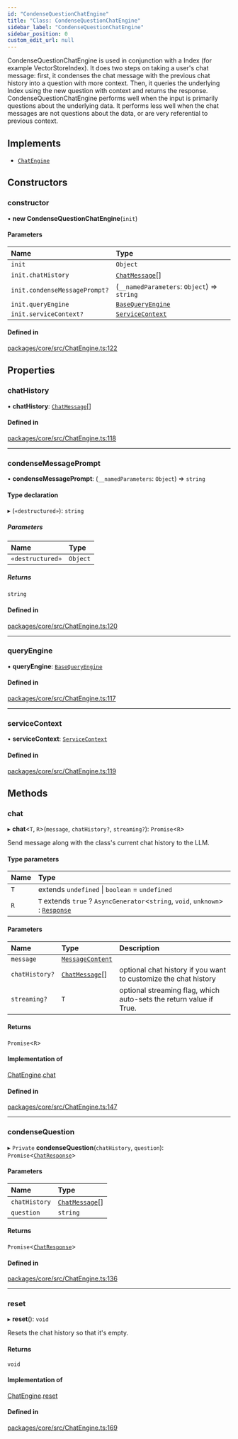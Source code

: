 ```yaml
---
id: "CondenseQuestionChatEngine"
title: "Class: CondenseQuestionChatEngine"
sidebar_label: "CondenseQuestionChatEngine"
sidebar_position: 0
custom_edit_url: null
---
```


CondenseQuestionChatEngine is used in conjunction with a Index (for example VectorStoreIndex).
It does two steps on taking a user's chat message: first, it condenses the chat message
with the previous chat history into a question with more context.
Then, it queries the underlying Index using the new question with context and returns
the response.
CondenseQuestionChatEngine performs well when the input is primarily questions about the
underlying data. It performs less well when the chat messages are not questions about the
data, or are very referential to previous context.

## Implements

- [`ChatEngine`](../interfaces/ChatEngine.md)

## Constructors

### constructor

• **new CondenseQuestionChatEngine**(`init`)

#### Parameters

| Name                          | Type                                                  |
| :---------------------------- | :---------------------------------------------------- |
| `init`                        | `Object`                                              |
| `init.chatHistory`            | [`ChatMessage`](../interfaces/ChatMessage.md)[]       |
| `init.condenseMessagePrompt?` | (`__namedParameters`: `Object`) => `string`           |
| `init.queryEngine`            | [`BaseQueryEngine`](../interfaces/BaseQueryEngine.md) |
| `init.serviceContext?`        | [`ServiceContext`](../interfaces/ServiceContext.md)   |

#### Defined in

[packages/core/src/ChatEngine.ts:122](https://github.com/run-llama/LlamaIndexTS/blob/f0be933/packages/core/src/ChatEngine.ts#L122)

## Properties

### chatHistory

• **chatHistory**: [`ChatMessage`](../interfaces/ChatMessage.md)[]

#### Defined in

[packages/core/src/ChatEngine.ts:118](https://github.com/run-llama/LlamaIndexTS/blob/f0be933/packages/core/src/ChatEngine.ts#L118)

---

### condenseMessagePrompt

• **condenseMessagePrompt**: (`__namedParameters`: `Object`) => `string`

#### Type declaration

▸ (`«destructured»`): `string`

##### Parameters

| Name             | Type     |
| :--------------- | :------- |
| `«destructured»` | `Object` |

##### Returns

`string`

#### Defined in

[packages/core/src/ChatEngine.ts:120](https://github.com/run-llama/LlamaIndexTS/blob/f0be933/packages/core/src/ChatEngine.ts#L120)

---

### queryEngine

• **queryEngine**: [`BaseQueryEngine`](../interfaces/BaseQueryEngine.md)

#### Defined in

[packages/core/src/ChatEngine.ts:117](https://github.com/run-llama/LlamaIndexTS/blob/f0be933/packages/core/src/ChatEngine.ts#L117)

---

### serviceContext

• **serviceContext**: [`ServiceContext`](../interfaces/ServiceContext.md)

#### Defined in

[packages/core/src/ChatEngine.ts:119](https://github.com/run-llama/LlamaIndexTS/blob/f0be933/packages/core/src/ChatEngine.ts#L119)

## Methods

### chat

▸ **chat**<`T`, `R`\>(`message`, `chatHistory?`, `streaming?`): `Promise`<`R`\>

Send message along with the class's current chat history to the LLM.

#### Type parameters

| Name | Type                                                                                            |
| :--- | :---------------------------------------------------------------------------------------------- |
| `T`  | extends `undefined` \| `boolean` = `undefined`                                                  |
| `R`  | `T` extends `true` ? `AsyncGenerator`<`string`, `void`, `unknown`\> : [`Response`](Response.md) |

#### Parameters

| Name           | Type                                            | Description                                                        |
| :------------- | :---------------------------------------------- | :----------------------------------------------------------------- |
| `message`      | [`MessageContent`](../#messagecontent)          |                                                                    |
| `chatHistory?` | [`ChatMessage`](../interfaces/ChatMessage.md)[] | optional chat history if you want to customize the chat history    |
| `streaming?`   | `T`                                             | optional streaming flag, which auto-sets the return value if True. |

#### Returns

`Promise`<`R`\>

#### Implementation of

[ChatEngine](../interfaces/ChatEngine.md).[chat](../interfaces/ChatEngine.md#chat)

#### Defined in

[packages/core/src/ChatEngine.ts:147](https://github.com/run-llama/LlamaIndexTS/blob/f0be933/packages/core/src/ChatEngine.ts#L147)

---

### condenseQuestion

▸ `Private` **condenseQuestion**(`chatHistory`, `question`): `Promise`<[`ChatResponse`](../interfaces/ChatResponse.md)\>

#### Parameters

| Name          | Type                                            |
| :------------ | :---------------------------------------------- |
| `chatHistory` | [`ChatMessage`](../interfaces/ChatMessage.md)[] |
| `question`    | `string`                                        |

#### Returns

`Promise`<[`ChatResponse`](../interfaces/ChatResponse.md)\>

#### Defined in

[packages/core/src/ChatEngine.ts:136](https://github.com/run-llama/LlamaIndexTS/blob/f0be933/packages/core/src/ChatEngine.ts#L136)

---

### reset

▸ **reset**(): `void`

Resets the chat history so that it's empty.

#### Returns

`void`

#### Implementation of

[ChatEngine](../interfaces/ChatEngine.md).[reset](../interfaces/ChatEngine.md#reset)

#### Defined in

[packages/core/src/ChatEngine.ts:169](https://github.com/run-llama/LlamaIndexTS/blob/f0be933/packages/core/src/ChatEngine.ts#L169)
